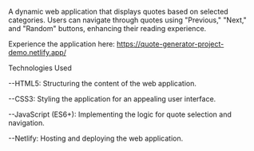 A dynamic web application that displays quotes based on selected categories. Users can navigate through quotes using "Previous," "Next," and "Random" buttons, enhancing their reading experience.


Experience the application here: https://quote-generator-project-demo.netlify.app/




Technologies Used


--HTML5: Structuring the content of the web application.

--CSS3: Styling the application for an appealing user interface.

--JavaScript (ES6+): Implementing the logic for quote selection and navigation.

--Netlify: Hosting and deploying the web application.
